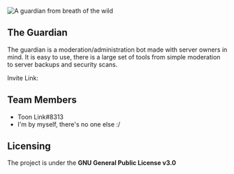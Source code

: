![A guardian from breath of the wild](https://i.imgur.com/3DFIDkI.png)

## The Guardian
The guardian is a moderation/administration bot made with server owners in mind. It is easy to use, there is a large set of tools from simple moderation to server backups and security scans.

Invite Link: 

## Team Members

 - Toon Link#8313
 - I'm by myself, there's no one else :/

## Licensing
The project is under the **GNU General Public License v3.0**